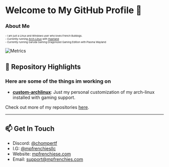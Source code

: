 <h1>Welcome to My GitHub Profile 👋</h1>

### About Me
<span style="font-size:8px;">- I am just a Linux and Windows user who loves French Bulldogs.</span><br />
<span style="font-size:8px;">- Currently running <a href="https://archlinux.org/">Arch-Linux</a> with <a href="https://hyprland.org/">Hyprland</a></span><br />
<span style="font-size:8px;">- Currently running Garuda Gaming Dragonized Gaming Edition with Plasma Wayland</span>

![Metrics](https://github.com/connamly/cannomaly/blob/main/metrics.svg)

<!--
<div style="display: flex; flex-direction: row;">

  [![Profile Summary](https://github-profile-summary-cards.vercel.app/api/cards/profile-details?username=cannomaly&hide_border=true&bg_color=00000000)](https://github.com/vn7n24fzkq/github-profile-summary-cards)

  
  <a href="https://github.com/cannomaly/github-readme-stats">
    <img src="https://github-readme-stats.vercel.app/api?username=cannomaly&theme=ambient_gradient&show_icons=true&hide_border=true&bg_color=00000000" />
  </a>

  <a href="https://github.com/cannomaly/github-readme-stats">
    <img src="https://github-readme-streak-stats.herokuapp.com/?user=cannomaly&theme=ambient_gradient&hide_border=true&layout=compact&langs_count=8&bg_color=00000000" />
  </a>

  <a href="https://github.com/cannomaly/github-readme-stats">
    <img src="https://github-readme-stats.vercel.app/api/top-langs/?username=cannomaly&theme=ambient_gradient&hide_border=true&layout=compact&bg_color=00000000" />
  </a>

</div>
-->

## 🚀 Repository Highlights

<h3>Here are some of the things im working on</h3>

- [**custom-archlinux**](https://github.com/cannomaly/custom-archlinux): Just my personal customization of my arch-linux installed with gaming support.

Check out more of my repositories [here](https://github.com/cannomaly?tab=repositories).

---

## 📫 Get In Touch

- Discord: [@chompertf](https://discord.gg/aVyAwTS3eN)
- I.G: [@mpfrenchiesllc](https://www.instagram.com/mpfrenchiesllc/)
- Website: [mpfrenchiese.com](http://www.mpfrenchies.com)
- Email: support@mpfrenchies.com
